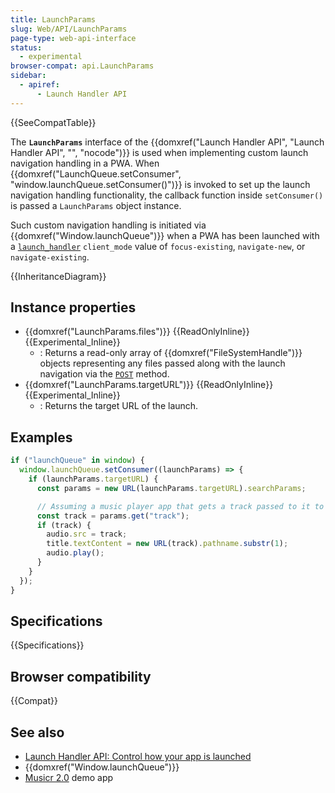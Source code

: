 ```yaml
---
title: LaunchParams
slug: Web/API/LaunchParams
page-type: web-api-interface
status:
  - experimental
browser-compat: api.LaunchParams
sidebar:
  - apiref:
      - Launch Handler API
---
```


{{SeeCompatTable}}

The **`LaunchParams`** interface of the {{domxref("Launch Handler API", "Launch Handler API", "", "nocode")}} is used when implementing custom launch navigation handling in a PWA. When {{domxref("LaunchQueue.setConsumer", "window.launchQueue.setConsumer()")}} is invoked to set up the launch navigation handling functionality, the callback function inside `setConsumer()` is passed a `LaunchParams` object instance.

Such custom navigation handling is initiated via {{domxref("Window.launchQueue")}} when a PWA has been launched with a [`launch_handler`](/en-US/docs/Web/Progressive_web_apps/Manifest/Reference/launch_handler) `client_mode` value of `focus-existing`, `navigate-new`, or `navigate-existing`.

{{InheritanceDiagram}}

## Instance properties

- {{domxref("LaunchParams.files")}} {{ReadOnlyInline}}{{Experimental_Inline}}
  - : Returns a read-only array of {{domxref("FileSystemHandle")}} objects representing any files passed along with the launch navigation via the [`POST`](/en-US/docs/Web/HTTP/Reference/Methods/POST) method.
- {{domxref("LaunchParams.targetURL")}} {{ReadOnlyInline}}{{Experimental_Inline}}
  - : Returns the target URL of the launch.

## Examples

```js
if ("launchQueue" in window) {
  window.launchQueue.setConsumer((launchParams) => {
    if (launchParams.targetURL) {
      const params = new URL(launchParams.targetURL).searchParams;

      // Assuming a music player app that gets a track passed to it to be played
      const track = params.get("track");
      if (track) {
        audio.src = track;
        title.textContent = new URL(track).pathname.substr(1);
        audio.play();
      }
    }
  });
}
```

## Specifications

{{Specifications}}

## Browser compatibility

{{Compat}}

## See also

- [Launch Handler API: Control how your app is launched](https://developer.chrome.com/docs/web-platform/launch-handler/)
- {{domxref("Window.launchQueue")}}
- [Musicr 2.0](https://launch-handler.glitch.me/) demo app
